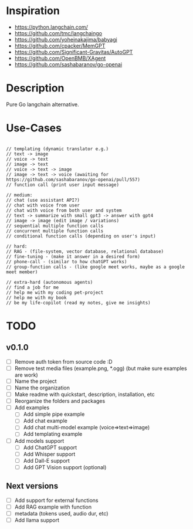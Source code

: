# Inspiration

- https://python.langchain.com/
- https://github.com/tmc/langchaingo
- https://github.com/yoheinakajima/babyagi
- https://github.com/cpacker/MemGPT
- https://github.com/Significant-Gravitas/AutoGPT
- https://github.com/OpenBMB/XAgent
- https://github.com/sashabaranov/go-openai

# Description
Pure Go langchain alternative.

# Use-Cases

```

// templating (dynamic translator e.g.)
// text -> image
// voice -> text
// image -> text
// voice -> text -> image
// image -> text -> voice (awaiting for https://github.com/sashabaranov/go-openai/pull/557)
// function call (print user input message)

// medium:
// chat (use assistant API?)
// chat with voice from user
// chat with voice from both user and system
// text -> summarize with small gpt3 -> answer with gpt4
// image -> image (edit image / variations)
// sequential multiple function calls
// concurrent multiple function calls
// conditional function calls (depending on user's input)

// hard:
// RAG - (file-system, vector database, relational database)
// fine-tuning - (make it answer in a desired form)
// phone-call - (similar to how chatGPT works)
// group-function calls - (like google meet works, maybe as a google meet member)

// extra-hard (autonomous agents)
// find a job for me
// help me with my coding pet-project
// help me with my book
// be my life-copilot (read my notes, give me insights)
```

# TODO

## v0.1.0

-[ ] Remove auth token from source code :D
-[ ] Remove test media files (example.png, *.ogg) (but make sure examples are work)
-[ ] Name the project
-[ ] Name the organization
-[ ] Make readme with quickstart, description, installation, etc
-[ ] Reorganize the folders and packages
-[ ] Add examples
  -[ ] Add simple pipe example
  -[ ] Add chat example
  -[ ] Add chat multi-model example (voice=>text=>image)
  -[ ] Add templating example
-[ ] Add models support
  -[ ] Add ChatGPT support
  -[ ] Add Whisper support
  -[ ] Add Dall-E support
  -[ ] Add GPT Vision support (optional)

## Next versions
-[ ] Add support for external functions
-[ ] Add RAG example with function
-[ ] metadata (tokens used, audio dur, etc)
-[ ] Add llama support